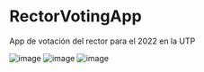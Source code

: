 # RectorVotingApp
App de votación del rector para el 2022 en la UTP

![image](https://user-images.githubusercontent.com/49354825/191705416-b4e04c1b-8a7a-4cfa-bdd2-53b169b36b56.png)
![image](https://user-images.githubusercontent.com/49354825/191705522-dc3c37b0-8c81-4812-8667-e83e24f5a663.png)
![image](https://user-images.githubusercontent.com/49354825/191706093-6fd6a566-a0b4-4aea-8a9b-8c6cc46247ea.png)
